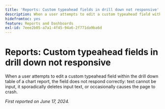 ```yaml
---
title: 'Reports: Custom typeahead fields in drill down not responsive'
description: When a user attempts to edit a custom typeahead field within the drill down table of a chart report, the field does not respond correctly - text cannot be input, it sporadically deletes input text, or occasionally causes the page to crash.
hidefromtoc: yes
feature: Reports and Dashboards
exl-id: 7eee2b05-a7a1-4f45-94a6-2f771da9ba6d
---
```

# Reports: Custom typeahead fields in drill down not responsive

When a user attempts to edit a custom typeahead field within the drill down table of a chart report, the field does not respond correctly: text cannot be input, it sporadically deletes input text, or occasionally causes the page to crash.

_First reported on June 17, 2024._
